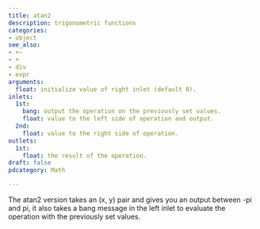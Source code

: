 ```yaml
---
title: atan2
description: trigonometric functions
categories:
- object
see_also:
- +~
- +
- div
- expr
arguments:
  float: initialize value of right inlet (default 0).
inlets:
  1st:
    bang: output the operation on the previously set values.
    float: value to the left side of operation and output.
  2nd:
    float: value to the right side of operation.
outlets:
  1st:
    float: the result of the operation.
draft: false
pdcategory: Math

---
```

The atan2 version takes an (x, y) pair and gives you an output between -pi and pi, it also takes a bang message in the left inlet to evaluate the operation with the previously set values.
